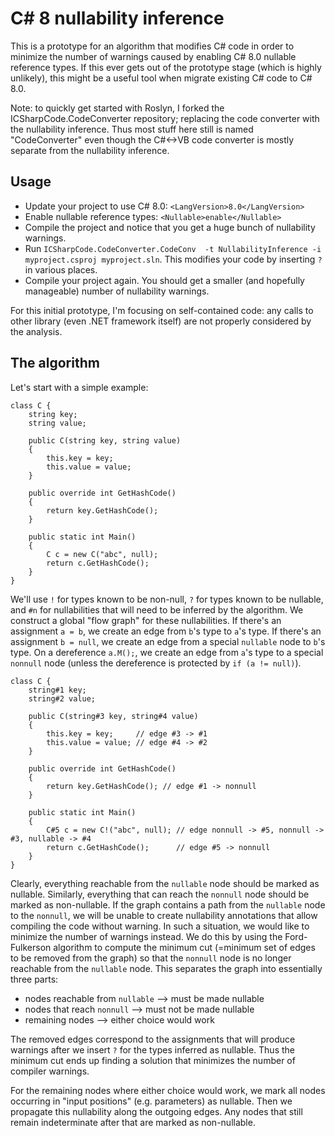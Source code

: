 # C# 8 nullability inference

This is a prototype for an algorithm that modifies C# code in order to minimize the number of warnings caused by enabling C# 8.0 nullable reference types.
If this ever gets out of the prototype stage (which is highly unlikely), this might be a useful tool when migrate existing C# code to C# 8.0.

Note: to quickly get started with Roslyn, I forked the ICSharpCode.CodeConverter repository; replacing the code converter with the nullability inference.
Thus most stuff here still is named "CodeConverter" even though the C#<->VB code converter is mostly separate from the nullability inference.

## Usage
  * Update your project to use C# 8.0: `<LangVersion>8.0</LangVersion>`
  * Enable nullable reference types: `<Nullable>enable</Nullable>`
  * Compile the project and notice that you get a huge bunch of nullability warnings.
  * Run `ICSharpCode.CodeConverter.CodeConv  -t NullabilityInference -i myproject.csproj myproject.sln`. This modifies your code by inserting `?` in various places.
  * Compile your project again. You should get a smaller (and hopefully manageable) number of nullability warnings.

For this initial prototype, I'm focusing on self-contained code: any calls to other library (even .NET framework itself) are not properly considered by the analysis.

## The algorithm

Let's start with a simple example:

```
class C {
	string key;
	string value;
	
	public C(string key, string value)
	{
		this.key = key;
		this.value = value;
	}
	
	public override int GetHashCode()
	{
		return key.GetHashCode();
	}
	
	public static int Main()
	{
		C c = new C("abc", null);
		return c.GetHashCode();
	}
}
```

We'll use `!` for types known to be non-null, `?` for types known to be nullable, and `#n` for nullabilities that will need to be inferred by the algorithm.
We construct a global "flow graph" for these nullabilities.
If there's an assignment `a = b`, we create an edge from `b`'s type to `a`'s type.
If there's an assignment `b = null`, we create an edge from a special `nullable` node to `b`'s type.
On a dereference `a.M();`, we create an edge from `a`'s type to a special `nonnull` node (unless the dereference is protected by `if (a != null)`).

```
class C {
	string#1 key;
	string#2 value;
	
	public C(string#3 key, string#4 value)
	{
		this.key = key;     // edge #3 -> #1
		this.value = value; // edge #4 -> #2
	}
	
	public override int GetHashCode()
	{
		return key.GetHashCode(); // edge #1 -> nonnull
	}
	
	public static int Main()
	{
		C#5 c = new C!("abc", null); // edge nonnull -> #5, nonnull -> #3, nullable -> #4
		return c.GetHashCode();      // edge #5 -> nonnull
	}
}
```

Clearly, everything reachable from the `nullable` node should be marked as nullable.
Similarly, everything that can reach the `nonnull` node should be marked as non-nullable.
If the graph contains a path from the `nullable` node to the `nonnull`, we will be unable to create nullability annotations that allow compiling the code without warning.
In such a situation, we would like to minimize the number of warnings instead.
We do this by using the Ford-Fulkerson algorithm to compute the minimum cut (=minimum set of edges to be removed from the graph) so
that the `nonnull` node is no longer reachable from the `nullable` node.
This separates the graph into essentially three parts:
  * nodes reachable from `nullable` --> must be made nullable
  * nodes that reach `nonnull` --> must not be made nullable
  * remaining nodes --> either choice would work

The removed edges correspond to the assignments that will produce warnings after we insert `?` for the types inferred as nullable.
Thus the minimum cut ends up finding a solution that minimizes the number of compiler warnings.

For the remaining nodes where either choice would work, we mark all nodes occurring in "input positions" (e.g. parameters) as nullable.
Then we propagate this nullability along the outgoing edges.
Any nodes that still remain indeterminate after that are marked as non-nullable.
